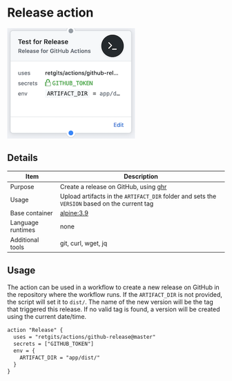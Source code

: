 # Release action

![action](./release.png)

## Details

| Item              | Description                                                                                   |
|-------------------|-----------------------------------------------------------------------------------------------|
| Purpose           | Create a release on GitHub, using [ghr](https://github.com/tcnksm/ghr)                        |
| Usage             | Upload artifacts in the `ARTIFACT_DIR` folder and sets the `VERSION` based on the current tag |
| Base container    | [alpine:3.9](https://hub.docker.com/_/alpine?tab=description)                                 |
| Language runtimes | none                                                                                          |
| Additional tools  | git, curl, wget, jq                                                                           |

## Usage

The action can be used in a workflow to create a new release on GitHub in the repository where the workflow runs. If the `ARTIFACT_DIR` is not provided, the script will set it to `dist/`. The name of the new version will be the tag that triggered this release. If no valid tag is found, a version will be created using the current date/time.

```hcl
action "Release" {
  uses = "retgits/actions/github-release@master"
  secrets = ["GITHUB_TOKEN"]
  env = {
    ARTIFACT_DIR = "app/dist/"
  }
}
```